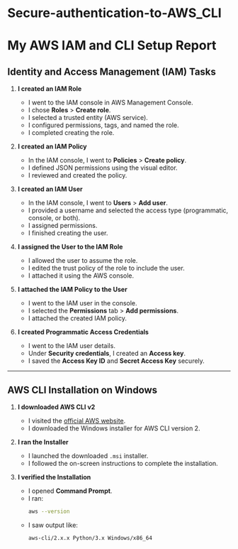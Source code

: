 # Secure-authentication-to-AWS_CLI

# My AWS IAM and CLI Setup Report

## Identity and Access Management (IAM) Tasks

1. **I created an IAM Role**  
   - I went to the IAM console in AWS Management Console.  
   - I chose **Roles** > **Create role**.  
   - I selected a trusted entity (AWS service).  
   - I configured permissions, tags, and named the role.  
   - I completed creating the role.

2. **I created an IAM Policy**  
   - In the IAM console, I went to **Policies** > **Create policy**.  
   - I defined JSON permissions using the visual editor.  
   - I reviewed and created the policy.

3. **I created an IAM User**  
   - In the IAM console, I went to **Users** > **Add user**.  
   - I provided a username and selected the access type (programmatic, console, or both).  
   - I assigned permissions.  
   - I finished creating the user.

4. **I assigned the User to the IAM Role**  
   - I allowed the user to assume the role.  
   - I edited the trust policy of the role to include the user.  
   - I attached it using the AWS console.

5. **I attached the IAM Policy to the User**  
   - I went to the IAM user in the console.  
   - I selected the **Permissions** tab > **Add permissions**.  
   - I attached the created IAM policy.

6. **I created Programmatic Access Credentials**  
   - I went to the IAM user details.  
   - Under **Security credentials**, I created an **Access key**.  
   - I saved the **Access Key ID** and **Secret Access Key** securely.  

---

## AWS CLI Installation on Windows

1. **I downloaded AWS CLI v2**  
   - I visited the [official AWS website](https://aws.amazon.com/cli/).  
   - I downloaded the Windows installer for AWS CLI version 2.

2. **I ran the Installer**  
   - I launched the downloaded `.msi` installer.  
   - I followed the on-screen instructions to complete the installation.
  

3. **I verified the Installation**  
   - I opened **Command Prompt**.  
   - I ran:  
     ```bash
     aws --version
     ``` 
   - I saw output like:  
     ```
     aws-cli/2.x.x Python/3.x Windows/x86_64
     ```
